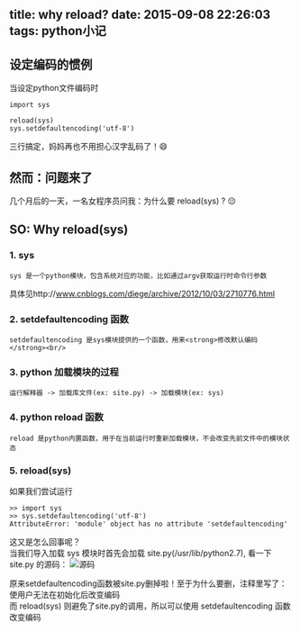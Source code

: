 title: why reload?
date: 2015-09-08 22:26:03
tags: python小记
---
## 设定编码的惯例
当设定python文件编码时

    import sys

    reload(sys)
    sys.setdefaultencoding('utf-8')

三行搞定，妈妈再也不用担心汉字乱码了！😄

## 然而：问题来了
几个月后的一天，一名女程序员问我：为什么要 reload(sys) ? 😔

## SO: Why reload(sys)
### 1. sys

    sys 是一个python模块，包含系统对应的功能，比如通过argv获取运行时命令行参数
具体见http://www.cnblogs.com/diege/archive/2012/10/03/2710776.html <br/>

### 2. setdefaultencoding 函数

    setdefaultencoding 是sys模块提供的一个函数，用来<strong>修改默认编码</strong><br/>

### 3. python 加载模块的过程

    运行解释器 -> 加载库文件(ex: site.py) -> 加载模块(ex: sys)

### 4. python reload 函数

    reload 是python内置函数，用于在当前运行时重新加载模块，不会改变先前文件中的模块状态

### 5. reload(sys)
如果我们尝试运行

    >> import sys
    >> sys.setdefaultencoding('utf-8')
    AttributeError: 'module' object has no attribute 'setdefaultencoding'

这又是怎么回事呢？<br/>
当我们导入加载 sys 模块时首先会加载 site.py(/usr/lib/python2.7), 看一下 site.py 的源码：
![源码](http://7xj431.com1.z0.glb.clouddn.com/屏幕快照%202015-09-08%20下午11.17.14.png)<br/>

原来setdefaultencoding函数被site.py删掉啦！至于为什么要删，注释里写了：使用户无法在初始化后改变编码<br/>
而 reload(sys) 则避免了site.py的调用，所以可以使用 setdefaultencoding 函数改变编码<br/>
